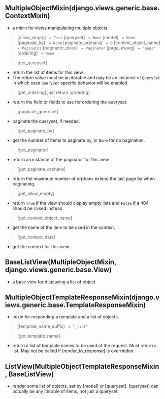 ## MultipleObjectMixin(django.views.generic.base.ContextMixin)
* a mixin for views manipulating multiple objects.
> [allow_empty] ``` = True```
> [queryset] ``` = None```
> [model] ``` = None```
> [paginate_by] ``` = None```
> [paginate_orphans] ``` = 0```
> [context_object_name] ``` = Paginator```
> [paginator_class] ``` = Paginator```
> [page_kwarg] ``` = "page"```
> [ordering] ``` = None```

> [get_queryset]
* return the list of items for this view.
* The return value must be an iterable and may be an instance of ```QuerySet``` in which case ```QuerySet``` specific behavior will be enabled.

> [get_ordering] just return [ordering]
* return the field or fields to use for ordering the queryset.

> [paginate_queryset]
* paginate the queryset, if needed.

> [get_paginate_by]
* get the number of items to paginate by, or ```None``` for no pagination.

> [get_paginator]
* return an instance of the paginator for this view.

> [get_paginate_orphans]
* return the maximum number of orphans extend the last page by when paginating.

> [get_allow_empty]
* return ```True``` if the view should display empty lists and ```False``` if a 404 should be raised instead.

> [get_context_object_name]
* get the name of the item to be used in the context.

> [get_context_data]
* get the context for this view.

## BaseListView(MultipleObjectMixin, django.views.generic.base.View)
* a base view for displaying a list of object.

## MultipleObjectTemplateResponseMixin(django.views.generic.base.TemplateResponseMixin)
* mixin for responding a template and a list of objects.
> [template_name_suffix] ``` = "_list"```

> [get_template_name]
* return a list of template names to be used of the request. Must return a list. May not be called if [render_to_response] is overridden.

## ListView(MultipleObjectTemplateResponseMixin, BaseListView)
* render some list of objects, set by [model] or [queryset]. [queryset] can actually be any iterable of items, not just a queryset.
